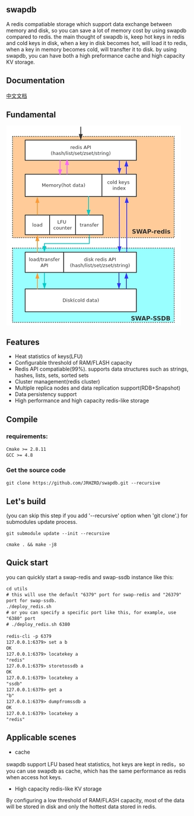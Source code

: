 ## swapdb

A redis compatiable storage which support data exchange between memory and disk, so you can save a lot of memory cost by using swapdb compared to redis. the main thought of swapdb is, keep hot keys in redis and cold keys in disk, when a key in disk becomes hot, will load it to redis, when a key in memory becomes cold, will transfter it to disk. by using swapdb, you can have both a high preformance cache and high capacity KV storage.

## Documentation

[中文文档](https://github.com/JRHZRD/swapdb/wiki/1.-swapdb%E4%BB%8B%E7%BB%8D)

## Fundamental

![fundamental](./docs/fundamental.jpg)

## Features

* Heat statistics of keys(LFU)
* Configurable threshold of RAM/FLASH capacity
* Redis API compatiable(99%). supports data structures such as strings, hashes, lists, sets, sorted sets
* Cluster management(redis cluster)
* Multiple replica nodes and data replication support(RDB+Snapshot)
* Data persistency support
* High performance and high capacity redis-like storage

## Compile

### requirements:  
```
Cmake >= 2.8.11
GCC >= 4.8
```

### Get the source code
```
git clone https://github.com/JRHZRD/swapdb.git --recursive
```

## Let's build

(you can skip this step if you add '--recursive' option when 'git clone'.) for submodules update process.
```
git submodule update --init --recursive
```

```
cmake . && make -j8
```

## Quick start

you can quickly start a swap-redis and swap-ssdb instance like this:
```
cd utils
# this will use the default "6379" port for swap-redis and "26379" port for swap-ssdb.
./deploy_redis.sh
# or you can specify a specific port like this, for example, use "6380" port
# ./deploy_redis.sh 6380

redis-cli -p 6379
127.0.0.1:6379> set a b
OK
127.0.0.1:6379> locatekey a
"redis"
127.0.0.1:6379> storetossdb a
OK
127.0.0.1:6379> locatekey a
"ssdb"
127.0.0.1:6379> get a
"b"
127.0.0.1:6379> dumpfromssdb a
OK
127.0.0.1:6379> locatekey a
"redis"
```

## Applicable scenes

* cache

swapdb support LFU based heat statistics, hot keys are kept in redis，so you can use swapdb as cache, which has the same performance as redis when access hot keys.

* High capacity redis-like KV storage

By configuring a low threshold of RAM/FLASH capacity, most of the data will be stored in disk and only the hottest data stored in redis.

